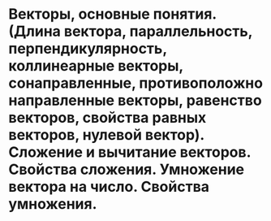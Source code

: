 # Векторы, основные понятия. (Длина вектора, параллельность, перпендикулярность, коллинеарные векторы, сонаправленные, противоположно направленные векторы, равенство векторов, свойства равных векторов, нулевой вектор). Сложение и вычитание векторов. Свойства сложения. Умножение вектора на число. Свойства умножения.